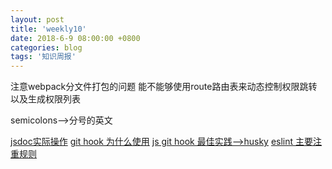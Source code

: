 ```yaml
---
layout: post
title: 'weekly10'
date: 2018-6-9 08:00:00 +0800
categories: blog
tags: '知识周报'
---
```


注意webpack分文件打包的问题
能不能够使用route路由表来动态控制权限跳转以及生成权限列表

semicolons-->分号的英文

[jsdoc实际操作](https://www.jianshu.com/p/2420264310c4)
[git hook 为什么使用](http://www.imweb.io/topic/5b13aa38d4c96b9b1b4c4e9d)
[js git hook 最佳实践-->husky](https://github.com/typicode/husky/tree/master)
[eslint 主要注重规则](http://eslint.cn/)